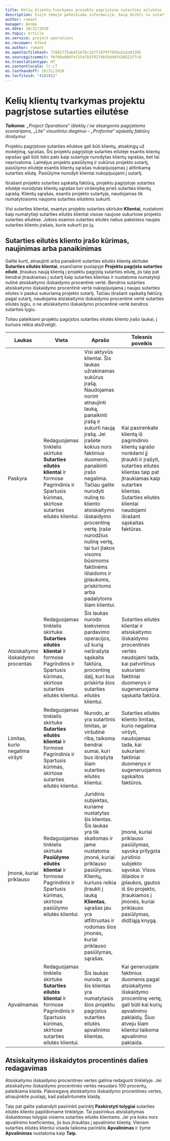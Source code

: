 ```yaml
---
title: Kelių klientų tvarkymas projektu pagrįstose sutarties eilutėse
description: Šioje temoje pateikiama informacija, kaip dirbti su sutarties eilutėmis ir sutartimis, kuriose yra keli klientai.
author: rumant
manager: Annbe
ms.date: 10/22/2020
ms.topic: article
ms.service: project-operations
ms.reviewer: kfend
ms.author: rumant
ms.openlocfilehash: 71081775ab45167bc1bff1979f7856a2a2a91385
ms.sourcegitcommit: f6f86e80dfef15a7b5f9174b55dddf410522f7c8
ms.translationtype: HT
ms.contentlocale: lt-LT
ms.lasthandoff: 10/31/2020
ms.locfileid: "4181912"
---
```

# <a name="manage-multiple-customers-on-project-based-contract-lines"></a>Kelių klientų tvarkymas projektu pagrįstose sutarties eilutėse

_**Taikoma:** „Project Operations“ išteklių / ne atsargomis pagrįstiems scenarijams, „Lite“ visuotiniui diegimui – „Proforma“ sąskaitų faktūrų išrašymui_

Projektu pagrįstose sutarties eilutėse gali būti klientų, atsakingų už mokėjimą, sąrašas. Šis projektu pagrįstoje sutarties eilutėje esantis klientų sąrašas gali būti toks pats kaip sutartyje nurodytas klientų sąrašas, bet tai neprivaloma. Laimėjus projekto pasiūlymą ir sukūrus projekto sutartį, pasiūlymo eilutėje esantis klientų sąrašas nukopijuojamas į atitinkamą sutarties eilutę. Pasiūlyme nurodyti klientai nukopijuojami į sutartį.

Išrašant projekto sutarties sąskaitą faktūrą, projektu pagrįstoje sutarties eilutėje nurodytas klientų sąrašas turi viršenybę prieš sutarties klientų sąrašą. Klientų sąrašas, esantis projekto sutartyje, naudojamas tik numatytosioms naujoms sutarties eilutėms sukurti.

Visi sutarties klientai, esantys projekto sutarties skirtuke **Klientai**, nustatomi kaip numatytieji sutarties eilutės klientai visose naujose sukurtose projekto sutarties eilutėse. Jokios esamos sutarties eilutės nebus pakeistos naujais sutarties kliento įrašais, kurie sukurti po jų.

## <a name="create-update-or-delete-a-contract-line-customer-record"></a>Sutarties eilutės kliento įrašo kūrimas, naujinimas arba panaikinimas

Galite kurti, atnaujinti arba panaikinti sutarties eilutės klientą skirtuke **Sutarties eilutės klientai**, esančiame puslapyje **Projektu pagrįsta sutarties eilutė**. Įtraukus naują klientą į projektu pagrįstą sutarties eilutę, jis taip pat bendrai įtraukiamas į sutartį kaip sutarties klientas ir nustatoma numatytoji nulinė atsiskaitymo išskaidymo procentinė vertė. Bendros sutarties atsiskaitymo išskaidymo procentinė vertė nukopijuojama į naujas sutarties eilutes ir paskui sukuriamą projekto sutartį. Tačiau išrašant sąskaitą faktūrą pagal sutartį, naudojama atsiskaitymo išskaidymo procentinė vertė sutarties eilutės lygiu, o ne atsiskaitymo išskaidymo procentinė vertė bendros sutarties lygiu. 

Toliau pateikiami projektu pagrįstos sutarties eilutės kliento įrašo laukai, į kuriuos reikia atsižvelgti.

| Laukas | Vieta | Aprašo | Tolesnis poveikis |
| --- | --- | --- | --- |
| Paskyra | Redaguojamas tinklelis skirtuke **Sutarties eilutės klientai** ir formose Pagrindinis ir Spartusis kūrimas, skirtose sutarties eilutės klientui. | Visi aktyvūs klientai. Šis laukas užrakinamas sukūrus įrašą. Naudojamas norint atnaujinti lauką, panaikinti įrašą ir sukurti naują įrašą. Jei įrašėte kokius nors faktinius duomenis, panaikinti įrašo negalima. Tačiau galite nurodyti nulinę to kliento atsiskaitymo išskaidymo procentinę vertę. Įraše nurodžius nulinę vertę, tai turi įtakos visoms būsimoms faktinėms išlaidoms ir įplaukoms, priskirtoms arba padalytoms šiam klientui. | Kai pasirenkate klientą iš pagrindinio klientų sąrašo norėdami jį įtraukti ir įrašyti, sutarties eilutės klientas taip pat įtraukiamas kaip sutarties klientas. Sutarties eilutės klientai naudojami išrašant sąskaitas faktūras. |
| Atsiskaitymo išskaidymo procentas | Redaguojamas tinklelis skirtuke **Sutarties eilutės klientai** ir formose Pagrindinis ir Spartusis kūrimas, skirtose sutarties eilutės klientui. | Šis laukas nurodo kiekvienos pardavimo operacijos, už kurią neišrašyta sąskaita faktūra, procentinę dalį, kuri bus priskirta šios sutarties eilutės klientui. | Sutarties eilutės klientai ir atsiskaitymo išskaidymo procentinės vertės naudojami tada, kai patvirtinus sukuriami faktiniai duomenys ir sugeneruojama sąskaita faktūra. |
| Limitas, kurio negalima viršyti | Redaguojamas tinklelis skirtuke **Sutarties eilutės klientai** ir formose Pagrindinis ir Spartusis kūrimas, skirtose sutarties eilutės klientui. | Nurodo, ar yra sutartinis limitas, ar viršutinė riba, taikoma bendrai sumai, kuri bus išrašyta šiam sutarties eilutės klientui. | Sutarties eilutės kliento limitas, kurio negalima viršyti, naudojamas tada, kai sukuriami faktiniai duomenys ir sugeneruojamos sąskaitos faktūros. |
| Įmonė, kuriai priklauso | Redaguojamas tinklelis skirtuke **Pasiūlymo eilutės klientai** ir formose Pagrindinis ir Spartusis kūrimas, skirtose pasiūlymo eilutės klientui. | Juridinis subjektas, kuriame nustatytas šis klientas. Šis laukas yra tik skaitomas ir jame nustatoma įmonė, kuriai priklauso pasiūlymas. Klientų, kuriuos reikia įtraukti į lauką **Klientas**, sąrašas jau yra atfiltruotas ir rodomas šios įmonės, kuriai priklauso pasiūlymas, sąrašas. | Įmonė, kuriai priklauso pasiūlymas, sąvoka prilygsta juridinio subjekto sąvokai. Visos išlaidos ir įplaukos, gautos iš šio projekto, įtraukiamos į įmonės, kuriai priklauso pasiūlymas, didžiąją knygą. |
| Apvalinamas | Redaguojamas tinklelis skirtuke **Sutarties eilutės klientai** ir formose Pagrindinis ir Spartusis kūrimas, skirtose sutarties eilutės klientui. | Šis laukas nurodo, ar šis klientas yra numatytasis šios projektu pagrįstos sutarties eilutės apvalinimo klientas. | Kai generuojate faktinius duomenis pagal atsiskaitymo išskaidymo procentinę vertę, gali būti kai kurių apvalinimo paklaidų. Šiuo atveju šiam klientui taikoma apvalinimo paklaida. |

## <a name="edit-billing-split-percentages"></a>Atsiskaitymo išskaidytos procentinės dalies redagavimas

Atsiskaitymo išskaidymo procentines vertes galima redaguoti tinklelyje. Jei atsiskaitymo išskaidymo procentinės vertės nesudaro 100 procentų, pateikiama klaida. Pakoregavę atsiskaitymo išskaidymo procentines vertes, atnaujinkite puslapį, kad pašalintumėte klaidą.

Taip pat galite pabandyti pasirinkti parinktį **Paskirstyti tolygiai** sutarties eilutės kliento papildomame tinklelyje. Tai pasirinkus atsiskaitymas išskaidomas tolygiai visiems sutarties eilutės klientams. Jei yra koks nors apvalinimo koeficientas, jis bus įtrauktas į apvalinimo klientą. Vienam sutarties eilutės klientui visada taikoma parinktis **Apvalinimas** ir žymė **Apvalinimas** nustatoma kaip **Taip**.
